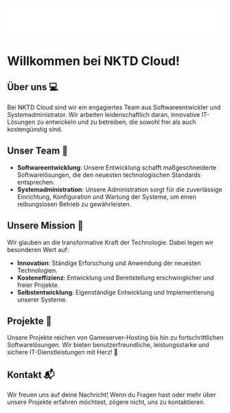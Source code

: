 ![NKTD Cloud Logo](../images/logo.png)

# Willkommen bei NKTD Cloud!

## Über uns 💻

Bei NKTD Cloud sind wir ein engagiertes Team aus Softwareentwickler und Systemadministrator. Wir arbeiten leidenschaftlich daran, innovative IT-Lösungen zu entwickeln und zu betreiben, die sowohl frei als auch kostengünstig sind.

## Unser Team 🤝

- **Softwareentwicklung**: Unsere Entwicklung schafft maßgeschneiderte Softwarelösungen, die den neuesten technologischen Standards entsprechen.
- **Systemadministration**: Unsere Administration sorgt für die zuverlässige Einrichtung, Konfiguration und Wartung der Systeme, um einen reibungslosen Betrieb zu gewährleisten.

## Unsere Mission 🎯

Wir glauben an die transformative Kraft der Technologie. Dabei legen wir besonderen Wert auf:

- **Innovation**: Ständige Erforschung und Anwendung der neuesten Technologien.
- **Kosteneffizienz**: Entwicklung und Bereitstellung erschwinglicher und freier Projekte.
- **Selbstentwicklung**: Eigenständige Entwicklung und Implementierung unserer Systeme.

## Projekte 🚀

Unsere Projekte reichen von Gameserver-Hosting bis hin zu fortschrittlichen Softwarelösungen. Wir bieten benutzerfreundliche, leistungsstarke und sichere IT-Dienstleistungen mit Herz! 🫶

## Kontakt 📬

Wir freuen uns auf deine Nachricht! Wenn du Fragen hast oder mehr über unsere Projekte erfahren möchtest, zögere nicht, uns zu kontaktieren.
